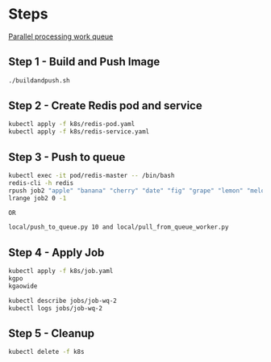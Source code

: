 # Steps

[Parallel processing work queue](https://kubernetes.io/docs/tasks/job/fine-parallel-processing-work-queue/)

## Step 1 - Build and Push Image

``` bash
./buildandpush.sh
```

## Step 2 - Create Redis pod and service

``` bash
kubectl apply -f k8s/redis-pod.yaml
kubectl apply -f k8s/redis-service.yaml
```

## Step 3 - Push to queue

``` bash
kubectl exec -it pod/redis-master -- /bin/bash
redis-cli -h redis
rpush job2 "apple" "banana" "cherry" "date" "fig" "grape" "lemon" "melon" "orange"
lrange job2 0 -1

OR 

local/push_to_queue.py 10 and local/pull_from_queue_worker.py
```

## Step 4 - Apply Job

``` bash
kubectl apply -f k8s/job.yaml
kgpo
kgaowide

kubectl describe jobs/job-wq-2
kubectl logs jobs/job-wq-2
```

## Step 5 - Cleanup

``` bash
kubectl delete -f k8s
```
